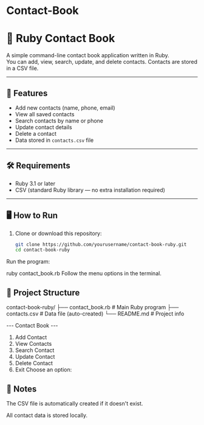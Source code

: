 # Contact-Book
# 📇 Ruby Contact Book

A simple command-line contact book application written in Ruby.  
You can add, view, search, update, and delete contacts. Contacts are stored in a CSV file.

---

## 🚀 Features

- Add new contacts (name, phone, email)
- View all saved contacts
- Search contacts by name or phone
- Update contact details
- Delete a contact
- Data stored in `contacts.csv` file

---

## 🛠 Requirements

- Ruby 3.1 or later  
- CSV (standard Ruby library — no extra installation required)

---

## 🖥️ How to Run

1. Clone or download this repository:
   ```bash
   git clone https://github.com/yourusername/contact-book-ruby.git
   cd contact-book-ruby
Run the program:

ruby contact_book.rb
Follow the menu options in the terminal.

## 📁 Project Structure

contact-book-ruby/
├── contact_book.rb   # Main Ruby program
├── contacts.csv      # Data file (auto-created)
└── README.md         # Project info

--- Contact Book ---
1. Add Contact
2. View Contacts
3. Search Contact
4. Update Contact
5. Delete Contact
6. Exit
Choose an option: 
## 📌 Notes
The CSV file is automatically created if it doesn't exist.

All contact data is stored locally.

